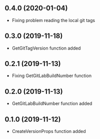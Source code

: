 ## 0.4.0 (2020-01-04)

- Fixing problem reading the local git tags

## 0.3.0 (2019-11-18)

- GetGitTagVersion function added

## 0.2.1 (2019-11-13)

- Fixing GetGitLabBuildNumber function

## 0.2.0 (2019-11-13)

- GetGitLabBuildNumber function added

## 0.1.0 (2019-11-12)

- CreateVersionProps function added